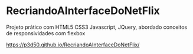 # RecriandoAInterfaceDoNetFlix
 Projeto prático com HTML5 CSS3 Javascript, JQuery, abordado conceitos de responsividades com flexbox
 
 https://p3d50.github.io/RecriandoAInterfaceDoNetFlix/

